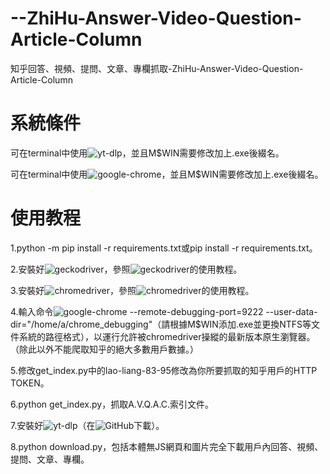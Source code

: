 # --ZhiHu-Answer-Video-Question-Article-Column
知乎回答、視頻、提問、文章、專欄抓取-ZhiHu-Answer-Video-Question-Article-Column

# 系統條件

可在terminal中使用![yt-dlp](https://github.com/yt-dlp/yt-dlp)，並且M$WIN需要修改加上.exe後綴名。

可在terminal中使用![google-chrome](https://www.google.com/chrome/)，並且M$WIN需要修改加上.exe後綴名。

# 使用教程

1.python -m pip install -r requirements.txt或pip install -r requirements.txt。

2.安裝好![geckodriver](https://github.com/mozilla/geckodriver)，參照![geckodriver](https://github.com/mozilla/geckodriver)的使用教程。

3.安裝好![chromedriver](https://chromedriver.chromium.org/downloads)，參照![chromedriver](https://chromedriver.chromium.org/downloads)的使用教程。

4.輸入命令![google-chrome](https://www.google.com/chrome/) --remote-debugging-port=9222 --user-data-dir="/home/a/chrome_debugging"（請根據M$WIN添加.exe並更換NTFS等文件系統的路徑格式），以運行允許被chromedriver操縱的最新版本原生瀏覽器。（除此以外不能爬取知乎的絕大多數用戶數據。）

5.修改get_index.py中的lao-liang-83-95修改為你所要抓取的知乎用戶的HTTP TOKEN。

6.python get_index.py，抓取A.V.Q.A.C.索引文件。

7.安裝好![yt-dlp](https://github.com/yt-dlp/yt-dlp)（在![GitHub](https://github.com/yt-dlp/yt-dlp)下載）。

8.python download.py，包括本體無JS網頁和圖片完全下載用戶內回答、視頻、提問、文章、專欄。
